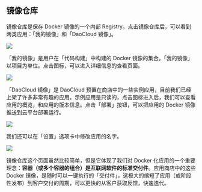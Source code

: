 ## 镜像仓库

镜像仓库是保存 Docker 镜像的一个内部 Registry。点击镜像仓库后，可以看到两类应用：「我的镜像」和「DaoCloud 镜像」。

![](http://blog.daocloud.io/wp-content/uploads/2015/06/repos.png)

「我的镜像」是用户在「代码构建」中构建的 Docker 镜像的集合。「我的镜像」以项目为单位。点击图标，可以进入详细信息的查看页面。

![](http://blog.daocloud.io/wp-content/uploads/2015/06/repos-2.png)

「DaoCloud 镜像」是 DaoCloud 预置在商店中的一些实例应用，目前我们已经上架了许多非常有趣的应用。示例应用是只读的，点击图标进入后，我们可以查看应用的概览，和应用的版本信息。点击「部署」按钮，可以把应用的 Docker 镜像推送到云平台部署运行。

![](http://blog.daocloud.io/wp-content/uploads/2015/06/repos-daocloud.png)

我们还可以在「设置」选项卡中修改应用的名字。

![](http://blog.daocloud.io/wp-content/uploads/2015/05/repo-change-name.png)

镜像仓库这个页面虽然比较简单，但是它体现了我们对 Docker 化应用的一个重要理念：**容器（或多个容器的组合）是互联网软件的标准交付件**。应用商店中的这些 Docker 镜像，是随时可以一键执行的「交付件」，这极大的缩短了应用（或阶段性发布）到客户交付的周期，可以更快的从客户获取反馈，快速迭代。
